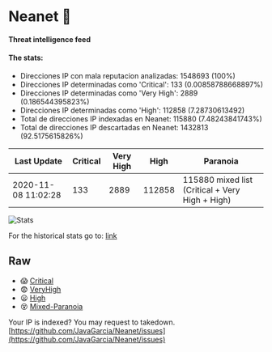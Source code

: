 # Neanet :hocho:
#### Threat intelligence feed
#### The stats:

- Direcciones IP con mala reputacion analizadas: 1548693 (100%)
- Direcciones IP determinadas como 'Critical':  133 (0.00858788668897%)
- Direcciones IP determinadas como 'Very High':  2889 (0.186544395823%)
- Direcciones IP determinadas como 'High':  112858 (7.28730613492)
- Total de direcciones IP indexadas en Neanet:  115880 (7.48243841743%)
- Total de direcciones IP descartadas en Neanet:  1432813 (92.5175615826%)

| Last Update | Critical | Very High | High | Paranoia |
| --- | --- | --- | --- | --- |
| 2020-11-08 11:02:28 | 133 | 2889 | 112858 | 115880 mixed list (Critical + Very High + High)|

![Stats](https://docs.google.com/spreadsheets/d/e/2PACX-1vSnaNMIXVabIpDJjufMlzH7poXnshF3mgd8Is1g9ytUEzVsP5my4Trn8f-xkoLLQ38xpL3HtmUexLo6/pubchart?oid=501124687&format=image)

For the historical stats go to: [link](/stats.csv)
## Raw
- :scream: [Critical](https://raw.githubusercontent.com/JavaGarcia/Neanet/master/blacklists/neanet_critical.txt)
- :fearful: [VeryHigh](https://raw.githubusercontent.com/JavaGarcia/Neanet/master/blacklists/neanet_veryHigh.txtt)
- :frowning: [High](https://raw.githubusercontent.com/JavaGarcia/Neanet/master/blacklists/neanet_high.txt)
- :dizzy_face: [Mixed-Paranoia](https://raw.githubusercontent.com/JavaGarcia/Neanet/master/blacklists/neanet_all.txt)


Your IP is indexed? You may request to takedown. [https://github.com/JavaGarcia/Neanet/issues](https://github.com/JavaGarcia/Neanet/issues)







































































































































































































































































































































































































































































































































































































































































































































































































































































































































































































































































































































































































































































































































































































































































































































































































































































































































































































































































































































































































































































